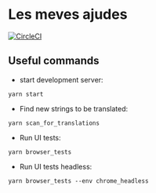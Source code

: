 # Les meves ajudes

[![CircleCI](https://circleci.com/gh/jvalduvieco/lesmevesajudes-ui.svg?style=svg)](https://circleci.com/gh/jvalduvieco/lesmevesajudes-ui)

## Useful commands
* start development server:
```
yarn start
```

* Find new strings to be translated:
```
yarn scan_for_translations
```

* Run UI tests:
```
yarn browser_tests
```

* Run UI tests headless:
```
yarn browser_tests --env chrome_headless
```
